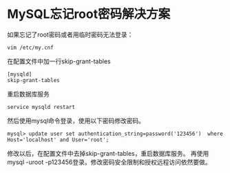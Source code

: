 # MySQL忘记root密码解决方案

如果忘记了root密码或者用临时密码无法登录：

```
vim /etc/my.cnf
```

在配置文件中加一行skip-grant-tables

```
[mysqld]
skip-grant-tables
```

重启数据库服务

```
service mysqld restart
```

然后使用mysql命令登录，使用以下密码修改密码。

```
mysql> update user set authentication_string=password('123456')  where Host='localhost' and User='root';
```

修改以后，在配置文件中去掉skip-grant-tables，重启数据库服务。
再使用 mysql -uroot -p123456登录。修改密码安全限制和授权远程访问依然要做。

